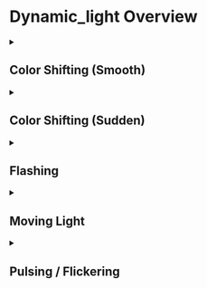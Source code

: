 # Dynamic_light Overview

<details>
<summary><h2>Color Shifting (Smooth)</h2></summary>


<h3>🔵 Label Name:</h3>
<code>color_shifting_smooth</code>


<h3>📖 Definition:</h3>
Does the video feature a smooth color shift, with a gradual yet noticeable change in overall or lighting color?

<details>
<summary><h4> Question (Definition)</h4></summary>

</details>

<details>
<summary><h4> Alternative Question</h4></summary>

- Does the lighting in the scene transition smoothly between different hues?

- Is there a continuous, non-abrupt change in the color of the light?

- Does the video display a slow and evolving light color shift?

- Are there dynamic but seamless hue variations in the scene’s lighting?

- Does the illumination in the video transition smoothly between colors?

- Is there a gradual, soft shift in the color of the dominant light source?

- Does the lighting in the scene create a flowing, evolving color effect?

- Are the lighting hues changing in a smooth and continuous manner?

</details>

<details>
<summary><h4> Prompt (Definition)</h4></summary>

- The video features a smooth color shift, with a gradual yet noticeable change in overall or lighting color.

</details>

<details>
<summary><h4> Alternative Prompt</h4></summary>

- A video where the light color transitions smoothly.

- A scene with soft and continuous lighting hue shifts.

- A shot where the illumination gradually changes color.

- A sequence featuring smooth transitions in light color.

- A video where lighting hues evolve gently over time.

- A setting where the light source gradually shifts in color.

- A video showcasing a slow and evolving lighting change.

- A shot where lighting colors transition fluidly without abrupt shifts.

</details>

<h4>🟢 Positive:</h4>
<code>self.lighting_setup.color_shifting_smooth is True</code>

<h4>🔴 Negative:</h4>
<code>self.lighting_setup.color_shifting_smooth is False</code>

</details>

<details>
<summary><h2>Color Shifting (Sudden)</h2></summary>


<h3>🔵 Label Name:</h3>
<code>color_shifting_sudden</code>


<h3>📖 Definition:</h3>
Does the video feature a sudden color shift, with a rapid and noticeable change in overall or lighting color?

<details>
<summary><h4> Question (Definition)</h4></summary>

</details>

<details>
<summary><h4> Alternative Question</h4></summary>

- Does the lighting in the scene suddenly switch between different hues?

- Is there a rapid and noticeable shift in the color of the light source?

- Does the illumination change instantly from one color to another?

- Are there moments where the scene’s lighting rapidly shifts to a different hue?

- Does the video contain hard cuts between different lighting colors?

- Is there a flashing or instant transition of light color?

- Does the lighting in the video switch sharply between different colors?

- Are there abrupt and noticeable lighting color shifts in the scene?

</details>

<details>
<summary><h4> Prompt (Definition)</h4></summary>

- The video features a sudden color shift, with a rapid and noticeable change in overall or lighting color.

</details>

<details>
<summary><h4> Alternative Prompt</h4></summary>

- A video where the light color shifts suddenly.

- A scene with stark, abrupt transitions between different light hues.

- A shot where the illumination changes rapidly.

- A sequence featuring rapid and noticeable shifts in lighting color.

- A video with an intense and sudden change in light color.

- A setting where the lighting shifts sharply in hue.

- A video showcasing quick, high-contrast color transitions in lighting.

- A shot where the dominant light changes color in an instant.

</details>

<h4>🟢 Positive:</h4>
<code>self.lighting_setup.color_shifting_sudden is True</code>

<h4>🔴 Negative:</h4>
<code>self.lighting_setup.color_shifting_sudden is False</code>

</details>

<details>
<summary><h2>Flashing</h2></summary>


<h3>🔵 Label Name:</h3>
<code>flashing</code>


<h3>📖 Definition:</h3>
Does the lighting in the video flash, creating sudden bursts of light in an on/off pattern that changes the brightness of the scene?

<details>
<summary><h4> Question (Definition)</h4></summary>

</details>

<details>
<summary><h4> Alternative Question</h4></summary>

- Does the scene feature flashing lights similar to strobe effects?

- Are there rapid bursts of bright illumination in the video?

- Does the video contain frequent and sudden flashes of light?

- Is the lighting in the video characterized by intense, momentary brightening?

- Does the scene have a high-speed strobe-like effect?

- Are there intense light bursts that appear suddenly in the scene?

- Does the video contain repeated flashes of strong lighting?

- Are there bright, flashing effects that dominate the scene?

</details>

<details>
<summary><h4> Prompt (Definition)</h4></summary>

- The lighting in the video flashes, creating sudden bursts of light in an on/off pattern that changes the brightness of the scene.

</details>

<details>
<summary><h4> Alternative Prompt</h4></summary>

- A video where the lighting flashes rapidly.

- A scene with intense, high-speed lighting bursts.

- A shot where the illumination repeatedly flashes.

- A sequence with bright, sudden bursts of light.

- A video with high-intensity flashing effects.

- A setting where the light blinks in a repeated, rapid manner.

- A video showcasing a strobe-light flashing effect.

- A shot where the lighting produces sudden bright flashes.

</details>

<h4>🟢 Positive:</h4>
<code>self.lighting_setup.flashing is True</code>

<h4>🔴 Negative:</h4>
<code>self.lighting_setup.flashing is False</code>

</details>

<details>
<summary><h2>Moving Light</h2></summary>


<h3>🔵 Label Name:</h3>
<code>moving_light</code>


<h3>📖 Definition:</h3>
Does the video feature major light source(s) that traverse the scene or change direction?

<details>
<summary><h4> Question (Definition)</h4></summary>

</details>

<details>
<summary><h4> Alternative Question</h4></summary>

- Is there a visible movement of a light source across the frame?

- Does the illumination shift positions dynamically throughout the video?

- Is there a spotlight or beam that moves across the scene?

- Does the video include a light source that travels through different areas?

- Are there dynamic changes in lighting direction due to moving lights?

- Does the video contain mobile or shifting illumination sources?

- Are there visible lighting movements that alter the scene’s brightness?

- Does the lighting direction change dynamically as the light source moves?

</details>

<details>
<summary><h4> Prompt (Definition)</h4></summary>

- The video features major light source(s) that traverse the scene or change direction.

</details>

<details>
<summary><h4> Alternative Prompt</h4></summary>

- A video where a light source shifts position dynamically.

- A scene with a moving beam of light or sweeping illumination.

- A shot where a spotlight or directional light source moves across the frame.

- A sequence where the lighting actively travels through different areas.

- A video with dynamic shifts in lighting positions.

- A setting where light sources are visibly moving or repositioning.

- A video showcasing lighting effects with mobile, changing sources.

- A shot where the illumination adjusts its direction dynamically.

</details>

<h4>🟢 Positive:</h4>
<code>self.lighting_setup.moving_light is True</code>

<h4>🔴 Negative:</h4>
<code>self.lighting_setup.moving_light is False</code>

</details>

<details>
<summary><h2>Pulsing / Flickering</h2></summary>


<h3>🔵 Label Name:</h3>
<code>pulsing_flickering</code>


<h3>📖 Definition:</h3>
Does the video feature lighting that varies in brightness, either through rhythmic pulsing or irregular flickering?

<details>
<summary><h4> Question (Definition)</h4></summary>

</details>

<details>
<summary><h4> Alternative Question</h4></summary>

- Does the illumination in the scene repeatedly brighten and dim?

- Is there a rhythmic or irregular pulsing effect in the lighting?

- Does the scene contain flickering lights with varying intensity?

- Are there visible oscillations in the brightness of the light sources?

- Does the lighting pulse in a rhythmic or non-rhythmic manner?

- Is there a strobing or wavering light effect in the scene?

- Does the lighting intensity shift in a pulsing or flickering pattern?

- Are there visible fluctuations in the scene’s lighting?

</details>

<details>
<summary><h4> Prompt (Definition)</h4></summary>

- The video features lighting that varies in brightness, either through rhythmic pulsing or irregular flickering.

</details>

<details>
<summary><h4> Alternative Prompt</h4></summary>

- A video where the brightness of the light pulses or flickers.

- A scene featuring fluctuating light intensity.

- A shot where the illumination repeatedly dims and brightens.

- A sequence with visible flickering or pulsating lighting effects.

- A video with a strobing or oscillating light pattern.

- A setting where the brightness levels shift unpredictably.

- A video showcasing unstable or changing light intensity.

- A shot where pulsing light variations create a dynamic effect.

</details>

<h4>🟢 Positive:</h4>
<code>self.lighting_setup.pulsing_flickering is True</code>

<h4>🔴 Negative:</h4>
<code>self.lighting_setup.pulsing_flickering is False</code>

</details>
